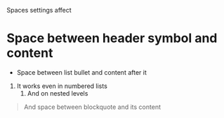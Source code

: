 Spaces settings affect

#  Space between header symbol and content

*  Space between list bullet
  and content after it
  
1.  It works even in numbered
   lists
    1.   And on nested levels

>And space between blockquote
> and its content